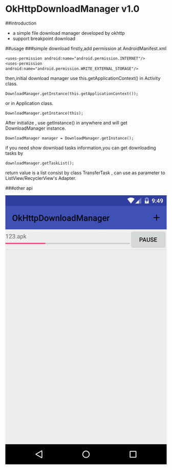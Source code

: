# OkHttpDownloadManager v1.0
##introduction
* a simple file download manager developed by okhttp
* support breakpoint download

##usage
###simple download
firstly,add permission at AndroidManifest.xml

    <uses-permission android:name="android.permission.INTERNET"/>
    <uses-permission android:name="android.permission.WRITE_EXTERNAL_STORAGE"/>
then,initial download manager use this.getApplicationContext() in Activity class.

    DownloadManager.getInstance(this.getApplicationContext());
or in Application class.

    DownloadManager.getInstance(this);
After initialize , use getInstance() in anywhere and will get DownloadManager instance.

    DownloadManager manager = DownloadManager.getInstance();
if you need show download tasks information,you can get downloading tasks by

    downloadManager.getTaskList();
return value is a list consist by class TransferTask , can use as parameter to ListView/RecyclerView's Adapter.

###other api

![single download task](https://github.com/nebulae-pan/OkHttpDownloadManager/blob/master/device-2016-03-21-214932.png)
